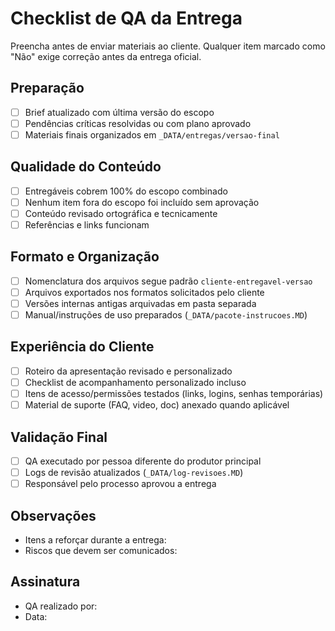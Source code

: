 # Checklist de QA da Entrega

Preencha antes de enviar materiais ao cliente. Qualquer item marcado como "Não" exige correção antes da entrega oficial.

## Preparação

- [ ] Brief atualizado com última versão do escopo
- [ ] Pendências críticas resolvidas ou com plano aprovado
- [ ] Materiais finais organizados em `_DATA/entregas/versao-final`

## Qualidade do Conteúdo

- [ ] Entregáveis cobrem 100% do escopo combinado
- [ ] Nenhum item fora do escopo foi incluído sem aprovação
- [ ] Conteúdo revisado ortográfica e tecnicamente
- [ ] Referências e links funcionam

## Formato e Organização

- [ ] Nomenclatura dos arquivos segue padrão `cliente-entregavel-versao`
- [ ] Arquivos exportados nos formatos solicitados pelo cliente
- [ ] Versões internas antigas arquivadas em pasta separada
- [ ] Manual/instruções de uso preparados (`_DATA/pacote-instrucoes.MD`)

## Experiência do Cliente

- [ ] Roteiro da apresentação revisado e personalizado
- [ ] Checklist de acompanhamento personalizado incluso
- [ ] Itens de acesso/permissões testados (links, logins, senhas temporárias)
- [ ] Material de suporte (FAQ, video, doc) anexado quando aplicável

## Validação Final

- [ ] QA executado por pessoa diferente do produtor principal
- [ ] Logs de revisão atualizados (`_DATA/log-revisoes.MD`)
- [ ] Responsável pelo processo aprovou a entrega

## Observações

- Itens a reforçar durante a entrega:
- Riscos que devem ser comunicados:

## Assinatura

- QA realizado por:
- Data:
